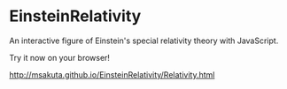EinsteinRelativity
==================

An interactive figure of Einstein's special relativity theory with JavaScript.

Try it now on your browser!

http://msakuta.github.io/EinsteinRelativity/Relativity.html
